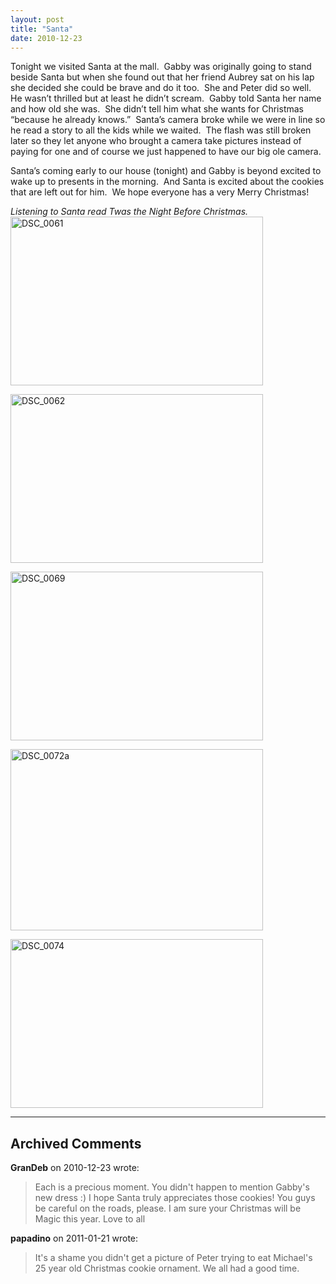 ```yaml
---
layout: post
title: "Santa"
date: 2010-12-23
---
```


<p>Tonight we visited Santa at the mall.&#160; Gabby was originally going to stand beside Santa but when she found out that her friend Aubrey sat on his lap she decided she could be brave and do it too.&#160; She and Peter did so well.&#160; He wasn’t thrilled but at least he didn’t scream.&#160; Gabby told Santa her name and how old she was.&#160; She didn’t tell him what she wants for Christmas “because he already knows.”&#160; Santa’s camera broke while we were in line so he read a story to all the kids while we waited.&#160; The flash was still broken later so they let anyone who brought a camera take pictures instead of paying for one and of course we just happened to have our big ole camera.&#160; </p>  <p>Santa’s coming early to our house (tonight) and Gabby is beyond excited to wake up to presents in the morning.&#160; And Santa is excited about the cookies that are left out for him.&#160; We hope everyone has a very Merry Christmas!</p>  <p><em>Listening to Santa read Twas the Night Before Christmas.</em>    <br /><a href="/thepaladinos/assets/images/DSC_0061.jpg" target="_blank"><img style="background-image: none; border-bottom: 0px; border-left: 0px; padding-left: 0px; padding-right: 0px; display: inline; border-top: 0px; border-right: 0px; padding-top: 0px" title="DSC_0061" border="0" alt="DSC_0061" src="/thepaladinos/assets/images/DSC_0061_thumb.jpg" width="404" height="270" /></a></p>  <p><a href="/thepaladinos/assets/images/DSC_0062.jpg" target="_blank"><img style="background-image: none; border-bottom: 0px; border-left: 0px; padding-left: 0px; padding-right: 0px; display: inline; border-top: 0px; border-right: 0px; padding-top: 0px" title="DSC_0062" border="0" alt="DSC_0062" src="/thepaladinos/assets/images/DSC_0062_thumb.jpg" width="404" height="270" /></a></p>  <p><a href="/thepaladinos/assets/images/DSC_0069.jpg" target="_blank"><img style="background-image: none; border-bottom: 0px; border-left: 0px; padding-left: 0px; padding-right: 0px; display: inline; border-top: 0px; border-right: 0px; padding-top: 0px" title="DSC_0069" border="0" alt="DSC_0069" src="/thepaladinos/assets/images/DSC_0069_thumb.jpg" width="404" height="270" /></a></p>  <p><a href="/thepaladinos/assets/images/DSC_0072a.jpg" target="_blank"><img style="background-image: none; border-bottom: 0px; border-left: 0px; padding-left: 0px; padding-right: 0px; display: inline; border-top: 0px; border-right: 0px; padding-top: 0px" title="DSC_0072a" border="0" alt="DSC_0072a" src="/thepaladinos/assets/images/DSC_0072a_thumb.jpg" width="404" height="290" /></a></p>  <p><a href="/thepaladinos/assets/images/DSC_0074.jpg" target="_blank"><img style="background-image: none; border-bottom: 0px; border-left: 0px; padding-left: 0px; padding-right: 0px; display: inline; border-top: 0px; border-right: 0px; padding-top: 0px" title="DSC_0074" border="0" alt="DSC_0074" src="/thepaladinos/assets/images/DSC_0074_thumb.jpg" width="404" height="270" /></a></p>


---

## Archived Comments

**GranDeb** on 2010-12-23 wrote:

> Each is a precious moment.  You didn't happen to mention Gabby's new dress :)  I hope Santa truly appreciates those cookies!  You guys be careful on the roads, please.  I am sure your Christmas will be Magic this year.  Love to all

**papadino** on 2011-01-21 wrote:

> It's a shame you didn't get a picture of Peter trying to eat Michael's 25 year old Christmas cookie ornament. We all had a good time.
